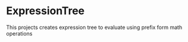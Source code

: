 # ExpressionTree
This projects creates expression tree to evaluate using prefix form math operations
